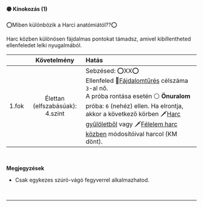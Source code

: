 #### 🟣 Kínokozás (1)

⭕Miben különbözik a Harci anatómiától??⭕

Harc közben különösen fájdalmas pontokat támadsz, amivel kibillentheted ellenfeledet lelki nyugalmából.

| |  Követelmény | Hatás  |
| :----------- | :-----------: | :----------- |
| 1.fok | Élettan (elfszabásúak): 4.szint | Sebzésed: ⭕XX⭕<br />Ellenfeled 🔵[Fájdalomtűrés](kepzettsegek/fajdalomtures.md) célszáma `3`-al nő.<br />A próba rontása esetén ⚪ **Önuralom** próba: `6` (nehéz) ellen. Ha elrontja, akkor a következő körben 🗡️[Harc gyűlöletből](../055_01_harci_helyzetek.md#harc-gy%C5%B1l%C3%B6letb%C5%91l) vagy 🗡️[Félelem harc közben](055_01_harci_helyzetek.md#f%C3%A9lelem-harc-k%C3%B6zben) módosítóival harcol (KM dönt). |

<br />

**Megjegyzések**

- Csak egykezes szúró-vágó fegyverrel alkalmazhatod.

<br />

---
